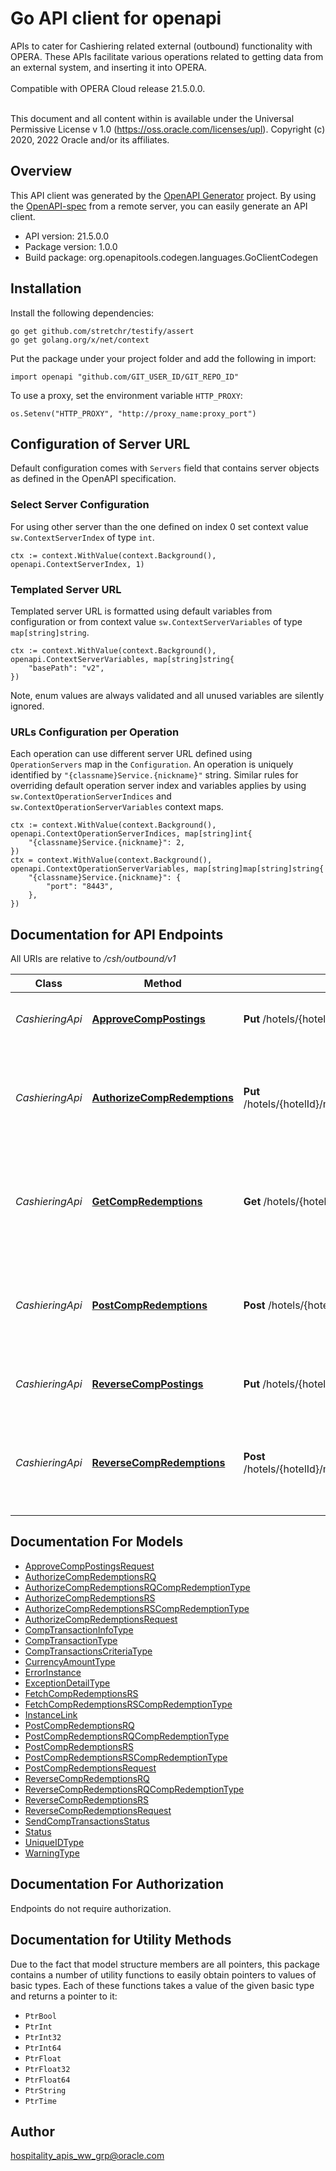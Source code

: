 # Go API client for openapi

APIs to cater for Cashiering related external (outbound) functionality with OPERA. These APIs facilitate various operations related to getting data from an external system, and inserting it into OPERA.<br /><br /> Compatible with OPERA Cloud release 21.5.0.0.<br /><br /><p> This document and all content within is available under the Universal Permissive License v 1.0 (https://oss.oracle.com/licenses/upl). Copyright (c) 2020, 2022 Oracle and/or its affiliates.</p>

## Overview
This API client was generated by the [OpenAPI Generator](https://openapi-generator.tech) project.  By using the [OpenAPI-spec](https://www.openapis.org/) from a remote server, you can easily generate an API client.

- API version: 21.5.0.0
- Package version: 1.0.0
- Build package: org.openapitools.codegen.languages.GoClientCodegen

## Installation

Install the following dependencies:

```shell
go get github.com/stretchr/testify/assert
go get golang.org/x/net/context
```

Put the package under your project folder and add the following in import:

```golang
import openapi "github.com/GIT_USER_ID/GIT_REPO_ID"
```

To use a proxy, set the environment variable `HTTP_PROXY`:

```golang
os.Setenv("HTTP_PROXY", "http://proxy_name:proxy_port")
```

## Configuration of Server URL

Default configuration comes with `Servers` field that contains server objects as defined in the OpenAPI specification.

### Select Server Configuration

For using other server than the one defined on index 0 set context value `sw.ContextServerIndex` of type `int`.

```golang
ctx := context.WithValue(context.Background(), openapi.ContextServerIndex, 1)
```

### Templated Server URL

Templated server URL is formatted using default variables from configuration or from context value `sw.ContextServerVariables` of type `map[string]string`.

```golang
ctx := context.WithValue(context.Background(), openapi.ContextServerVariables, map[string]string{
	"basePath": "v2",
})
```

Note, enum values are always validated and all unused variables are silently ignored.

### URLs Configuration per Operation

Each operation can use different server URL defined using `OperationServers` map in the `Configuration`.
An operation is uniquely identified by `"{classname}Service.{nickname}"` string.
Similar rules for overriding default operation server index and variables applies by using `sw.ContextOperationServerIndices` and `sw.ContextOperationServerVariables` context maps.

```golang
ctx := context.WithValue(context.Background(), openapi.ContextOperationServerIndices, map[string]int{
	"{classname}Service.{nickname}": 2,
})
ctx = context.WithValue(context.Background(), openapi.ContextOperationServerVariables, map[string]map[string]string{
	"{classname}Service.{nickname}": {
		"port": "8443",
	},
})
```

## Documentation for API Endpoints

All URIs are relative to */csh/outbound/v1*

Class | Method | HTTP request | Description
------------ | ------------- | ------------- | -------------
*CashieringApi* | [**ApproveCompPostings**](docs/CashieringApi.md#approvecomppostings) | **Put** /hotels/{hotelId}/compPostingsApproval | Operation to request for comp postings approval.
*CashieringApi* | [**AuthorizeCompRedemptions**](docs/CashieringApi.md#authorizecompredemptions) | **Put** /hotels/{hotelId}/memberships/{membershipId}/compRedemptionAuthorizations | Operation to authorize complimentary redemptions for a guest having PTS Membership Type
*CashieringApi* | [**GetCompRedemptions**](docs/CashieringApi.md#getcompredemptions) | **Get** /hotels/{hotelId}/memberships/{membershipId}/compRedemptions | Operation to get complimentary redemptions for a guest having PTS Membership Type
*CashieringApi* | [**PostCompRedemptions**](docs/CashieringApi.md#postcompredemptions) | **Post** /hotels/{hotelId}/memberships/{membershipId}/compRedemptionPostings | Operation to post complimentary redemptions for a guest having PTS Membership Type
*CashieringApi* | [**ReverseCompPostings**](docs/CashieringApi.md#reversecomppostings) | **Put** /hotels/{hotelId}/compPostingsReversal | Operation to request for comp postings reversal.
*CashieringApi* | [**ReverseCompRedemptions**](docs/CashieringApi.md#reversecompredemptions) | **Post** /hotels/{hotelId}/memberships/{membershipId}/compRedemptionReversals | Operation to reverse complimentary redemptions for a guest having PTS Membership Type


## Documentation For Models

 - [ApproveCompPostingsRequest](docs/ApproveCompPostingsRequest.md)
 - [AuthorizeCompRedemptionsRQ](docs/AuthorizeCompRedemptionsRQ.md)
 - [AuthorizeCompRedemptionsRQCompRedemptionType](docs/AuthorizeCompRedemptionsRQCompRedemptionType.md)
 - [AuthorizeCompRedemptionsRS](docs/AuthorizeCompRedemptionsRS.md)
 - [AuthorizeCompRedemptionsRSCompRedemptionType](docs/AuthorizeCompRedemptionsRSCompRedemptionType.md)
 - [AuthorizeCompRedemptionsRequest](docs/AuthorizeCompRedemptionsRequest.md)
 - [CompTransactionInfoType](docs/CompTransactionInfoType.md)
 - [CompTransactionType](docs/CompTransactionType.md)
 - [CompTransactionsCriteriaType](docs/CompTransactionsCriteriaType.md)
 - [CurrencyAmountType](docs/CurrencyAmountType.md)
 - [ErrorInstance](docs/ErrorInstance.md)
 - [ExceptionDetailType](docs/ExceptionDetailType.md)
 - [FetchCompRedemptionsRS](docs/FetchCompRedemptionsRS.md)
 - [FetchCompRedemptionsRSCompRedemptionType](docs/FetchCompRedemptionsRSCompRedemptionType.md)
 - [InstanceLink](docs/InstanceLink.md)
 - [PostCompRedemptionsRQ](docs/PostCompRedemptionsRQ.md)
 - [PostCompRedemptionsRQCompRedemptionType](docs/PostCompRedemptionsRQCompRedemptionType.md)
 - [PostCompRedemptionsRS](docs/PostCompRedemptionsRS.md)
 - [PostCompRedemptionsRSCompRedemptionType](docs/PostCompRedemptionsRSCompRedemptionType.md)
 - [PostCompRedemptionsRequest](docs/PostCompRedemptionsRequest.md)
 - [ReverseCompRedemptionsRQ](docs/ReverseCompRedemptionsRQ.md)
 - [ReverseCompRedemptionsRQCompRedemptionType](docs/ReverseCompRedemptionsRQCompRedemptionType.md)
 - [ReverseCompRedemptionsRS](docs/ReverseCompRedemptionsRS.md)
 - [ReverseCompRedemptionsRequest](docs/ReverseCompRedemptionsRequest.md)
 - [SendCompTransactionsStatus](docs/SendCompTransactionsStatus.md)
 - [Status](docs/Status.md)
 - [UniqueIDType](docs/UniqueIDType.md)
 - [WarningType](docs/WarningType.md)


## Documentation For Authorization

Endpoints do not require authorization.


## Documentation for Utility Methods

Due to the fact that model structure members are all pointers, this package contains
a number of utility functions to easily obtain pointers to values of basic types.
Each of these functions takes a value of the given basic type and returns a pointer to it:

* `PtrBool`
* `PtrInt`
* `PtrInt32`
* `PtrInt64`
* `PtrFloat`
* `PtrFloat32`
* `PtrFloat64`
* `PtrString`
* `PtrTime`

## Author

hospitality_apis_ww_grp@oracle.com

